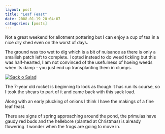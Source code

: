 ```yaml
---
layout: post
title: "Leaf Feast"
date: 2008-01-19 20:04:07
categories: [posts]
---
```


Not a great weekend for allotment pottering but I can enjoy a cup of tea in a nice dry shed even on the worst of days.

The ground was too wet to dig which is a bit of nuisance as there is only a smallish patch left to complete. I opted instead to do weed tickling but this was half-hearted, I am not convinced of the usefulness of hoeing weeds when its damp - you just end up transplanting them in clumps.

[![Sack o Salad](https://farm3.static.flickr.com/2317/2202883397_1dac094d70_m.jpg)](https://www.flickr.com/photos/warriorwomen/2202883397/)

The 7-year old rocket is beginning to look as though it has run its course, so I took the shears to part of it and came back with this sack load.

Along with an early plucking of onions I think I have the makings of a fine leaf feast.

There are signs of spring approaching around the pond, the primulas have gaudy red buds and the hellebore (planted at Christmas) is already flowering. I wonder when the frogs are going to move in.
